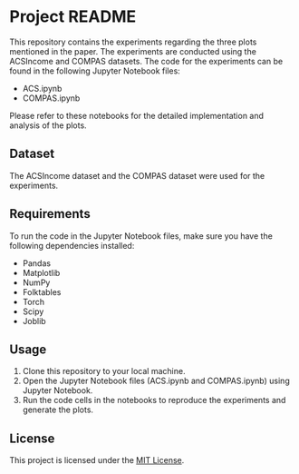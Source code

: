 # Project README

This repository contains the experiments regarding the three plots mentioned in the paper. The experiments are conducted using the ACSIncome and COMPAS datasets. The code for the experiments can be found in the following Jupyter Notebook files:

- ACS.ipynb
- COMPAS.ipynb

Please refer to these notebooks for the detailed implementation and analysis of the plots.

## Dataset

The ACSIncome dataset and the COMPAS dataset were used for the experiments.

## Requirements

To run the code in the Jupyter Notebook files, make sure you have the following dependencies installed:

- Pandas
- Matplotlib
- NumPy
- Folktables
- Torch
- Scipy
- Joblib

## Usage

1. Clone this repository to your local machine.
2. Open the Jupyter Notebook files (ACS.ipynb and COMPAS.ipynb) using Jupyter Notebook.
3. Run the code cells in the notebooks to reproduce the experiments and generate the plots.

## License

This project is licensed under the [MIT License](LICENSE).
